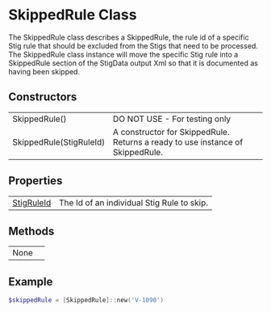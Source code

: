 # SkippedRule Class

The SkippedRule class describes a SkippedRule, the rule id of a specific Stig rule that should be excluded from the Stigs that need to be processed. The SkippedRule class instance will move the specific Stig rule into a SkippedRule section of the StigData output Xml so that it is documented as having been skipped.

## Constructors

|||
|-|-|
| SkippedRule() | DO NOT USE - For testing only |
| SkippedRule(StigRuleId) | A constructor for SkippedRule. Returns a ready to use instance of SkippedRule. |

## Properties

|||
|-|-|
| [StigRuleId](https://docs.microsoft.com/en-us/dotnet/api/system.string?view=netframework-4.7.1) | The Id of an individual Stig Rule to skip. |

## Methods

|||
|-|-|
| None | |

## Example

```PowerShell
$skippedRule = [SkippedRule]::new('V-1090')
```

